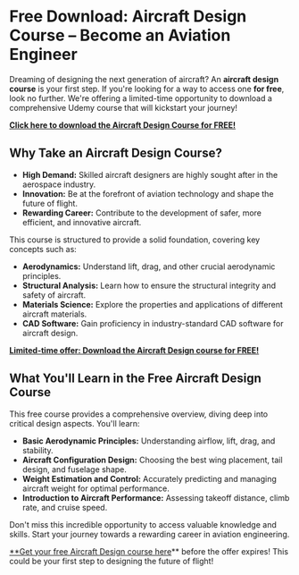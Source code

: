 # Free Download: Aircraft Design Course – Become an Aviation Engineer

Dreaming of designing the next generation of aircraft? An **aircraft design course** is your first step. If you're looking for a way to access one **for free**, look no further. We're offering a limited-time opportunity to download a comprehensive Udemy course that will kickstart your journey!

[**Click here to download the Aircraft Design Course for FREE!**](https://udemywork.com/aircraft-design-course)

## Why Take an Aircraft Design Course?

*   **High Demand:** Skilled aircraft designers are highly sought after in the aerospace industry.
*   **Innovation:** Be at the forefront of aviation technology and shape the future of flight.
*   **Rewarding Career:** Contribute to the development of safer, more efficient, and innovative aircraft.

This course is structured to provide a solid foundation, covering key concepts such as:

*   **Aerodynamics:** Understand lift, drag, and other crucial aerodynamic principles.
*   **Structural Analysis:** Learn how to ensure the structural integrity and safety of aircraft.
*   **Materials Science:** Explore the properties and applications of different aircraft materials.
*   **CAD Software:** Gain proficiency in industry-standard CAD software for aircraft design.

[**Limited-time offer: Download the Aircraft Design course for FREE!**](https://udemywork.com/aircraft-design-course)

## What You'll Learn in the Free Aircraft Design Course

This free course provides a comprehensive overview, diving deep into critical design aspects. You'll learn:

*   **Basic Aerodynamic Principles:** Understanding airflow, lift, drag, and stability.
*   **Aircraft Configuration Design:** Choosing the best wing placement, tail design, and fuselage shape.
*   **Weight Estimation and Control:** Accurately predicting and managing aircraft weight for optimal performance.
*   **Introduction to Aircraft Performance:** Assessing takeoff distance, climb rate, and cruise speed.

Don't miss this incredible opportunity to access valuable knowledge and skills. Start your journey towards a rewarding career in aviation engineering.

[**Get your free Aircraft Design course here](https://udemywork.com/aircraft-design-course)** before the offer expires! This could be your first step to designing the future of flight!
